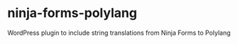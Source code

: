 # ninja-forms-polylang
WordPress plugin to include string translations from Ninja Forms to Polylang
